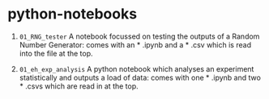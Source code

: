 # python-notebooks


1. `01_RNG_tester` A notebook focussed on testing the outputs of a Random Number Generator: comes with an * .ipynb and a * .csv which is read into the file at the top. 

2. `01_eh_exp_analysis` A python notebook which analyses an experiment statistically and outputs a load of data: comes with one * .ipynb and two * .csvs which are read in at the top.
